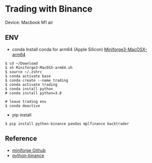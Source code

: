 # Trading with Binance

Device: Macbook M1 air

## ENV
* conda
Install conda for arm64 (Apple Silicon) [Miniforge3-MacOSX-arm64](https://github.com/conda-forge/miniforge/releases/latest/download/Miniforge3-MacOSX-arm64.sh)
```shell
$ cd ~/Download
$ sh Miniforge3-MacOSX-arm64.sh
$ source ~/.zshrc
$ conda activate base
$ conda create --name trading
$ conda activate trading
$ conda install python
# conda install python=3.8

# leave trading env
$ conda deactive
```
* pip install
```shell
$ pip install python-binance pandas mplfinance backtrader
```

## Reference 
* [miniforge Github](https://github.com/conda-forge/miniforge#download)
* [python-binance](https://python-binance.readthedocs.io/en/latest/)
